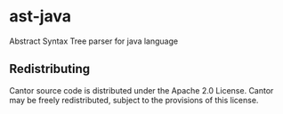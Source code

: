 # ast-java

Abstract Syntax Tree parser for java language

## Redistributing
Cantor source code is distributed under the Apache 2.0 License. 
Cantor may be freely redistributed, subject to the provisions of this license.

